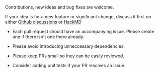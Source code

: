 Contributions, new ideas and bug fixes are welcome.

If your idea is for a new feature or significant change, discuss it first on either 
[Github discussions](https://github.com/RightToAskOrg/righttoask-docs/discussions) or [HackMD](https://hackmd.io/@RightToAsk-Docs/SkDpqkxA_/%2FLdFFDGwFQmSqvAf_ZBIw7A)

- Each pull request should have an accompanying issue. Please create one if there isn't one there already.

- Please avoid introducing unneccessary dependencies.

- Please keep PRs small so they can be easily reviewed.

- Consider adding unit tests if your PR resolves an issue.
